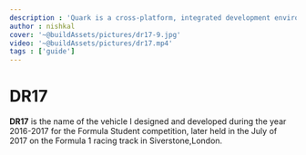 ```yaml
---
description : 'Quark is a cross-platform, integrated development environment for rapidly building - functional , prototypal projects, written in HTML, CSS and JavaScript with native desktop app like capabilities.'
author : nishkal
cover: '~@buildAssets/pictures/dr17-9.jpg'
video: '~@buildAssets/pictures/dr17.mp4'
tags : ['guide']
---
```


# DR17
__DR17__ is the name of the vehicle I designed and developed during the year 2016-2017 for the Formula Student competition, later held in the July of 2017 on the Formula 1 racing track in Siverstone,London.

<crousel urls='["https://picsum.photos/1024/480/?image=52", "https://picsum.photos/1024/480/?image=53"]'></crousel>

